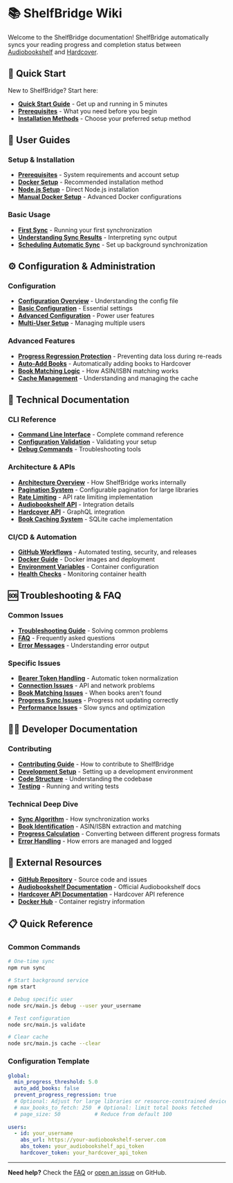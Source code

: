 # 📚 ShelfBridge Wiki

Welcome to the ShelfBridge documentation! ShelfBridge automatically syncs your reading progress and completion status between [Audiobookshelf](https://www.audiobookshelf.org/) and [Hardcover](https://hardcover.app/).

## 🚀 Quick Start

New to ShelfBridge? Start here:

- **[Quick Start Guide](user-guides/Quick-Start.md)** - Get up and running in 5 minutes
- **[Prerequisites](user-guides/Prerequisites.md)** - What you need before you begin
- **[Installation Methods](user-guides/Installation-Methods.md)** - Choose your preferred setup method

## 📖 User Guides

### Setup & Installation
- **[Prerequisites](user-guides/Prerequisites.md)** - System requirements and account setup
- **[Docker Setup](user-guides/Docker-Setup.md)** - Recommended installation method
- **[Node.js Setup](user-guides/Node-Setup.md)** - Direct Node.js installation
- **[Manual Docker Setup](user-guides/Manual-Docker-Setup.md)** - Advanced Docker configurations

### Basic Usage
- **[First Sync](user-guides/First-Sync.md)** - Running your first synchronization
- **[Understanding Sync Results](user-guides/Understanding-Sync-Results.md)** - Interpreting sync output
- **[Scheduling Automatic Sync](user-guides/Automatic-Sync.md)** - Set up background synchronization

## ⚙️ Configuration & Administration

### Configuration
- **[Configuration Overview](admin/Configuration-Overview.md)** - Understanding the config file
- **[Basic Configuration](admin/Basic-Configuration.md)** - Essential settings
- **[Advanced Configuration](admin/Advanced-Configuration.md)** - Power user features
- **[Multi-User Setup](admin/Multi-User-Setup.md)** - Managing multiple users

### Advanced Features
- **[Progress Regression Protection](admin/Progress-Regression-Protection.md)** - Preventing data loss during re-reads
- **[Auto-Add Books](admin/Auto-Add-Books.md)** - Automatically adding books to Hardcover
- **[Book Matching Logic](admin/Book-Matching-Logic.md)** - How ASIN/ISBN matching works
- **[Cache Management](admin/Cache-Management.md)** - Understanding and managing the cache

## 🔧 Technical Documentation

### CLI Reference
- **[Command Line Interface](technical/CLI-Reference.md)** - Complete command reference
- **[Configuration Validation](technical/Configuration-Validation.md)** - Validating your setup
- **[Debug Commands](technical/Debug-Commands.md)** - Troubleshooting tools

### Architecture & APIs
- **[Architecture Overview](technical/Architecture-Overview.md)** - How ShelfBridge works internally
- **[Pagination System](technical/Pagination-System.md)** - Configurable pagination for large libraries
- **[Rate Limiting](technical/Rate-Limiting.md)** - API rate limiting implementation
- **[Audiobookshelf API](technical/Audiobookshelf-API.md)** - Integration details
- **[Hardcover API](technical/Hardcover-API.md)** - GraphQL integration
- **[Book Caching System](technical/Book-Caching-System.md)** - SQLite cache implementation

### CI/CD & Automation
- **[GitHub Workflows](technical/GitHub-Workflows.md)** - Automated testing, security, and releases
- **[Docker Guide](technical/Docker-Guide.md)** - Docker images and deployment
- **[Environment Variables](technical/Environment-Variables.md)** - Container configuration
- **[Health Checks](technical/Health-Checks.md)** - Monitoring container health

## 🆘 Troubleshooting & FAQ

### Common Issues
- **[Troubleshooting Guide](troubleshooting/Troubleshooting-Guide.md)** - Solving common problems
- **[FAQ](troubleshooting/FAQ.md)** - Frequently asked questions
- **[Error Messages](troubleshooting/Error-Messages.md)** - Understanding error output

### Specific Issues
- **[Bearer Token Handling](troubleshooting/Bearer-Token-Handling.md)** - Automatic token normalization
- **[Connection Issues](troubleshooting/Connection-Issues.md)** - API and network problems
- **[Book Matching Issues](troubleshooting/Book-Matching-Issues.md)** - When books aren't found
- **[Progress Sync Issues](troubleshooting/Progress-Sync-Issues.md)** - Progress not updating correctly
- **[Performance Issues](troubleshooting/Performance-Issues.md)** - Slow syncs and optimization

## 👨‍💻 Developer Documentation

### Contributing
- **[Contributing Guide](developer/Contributing.md)** - How to contribute to ShelfBridge
- **[Development Setup](developer/Development-Setup.md)** - Setting up a development environment
- **[Code Structure](developer/Code-Structure.md)** - Understanding the codebase
- **[Testing](developer/Testing.md)** - Running and writing tests

### Technical Deep Dive
- **[Sync Algorithm](developer/Sync-Algorithm.md)** - How synchronization works
- **[Book Identification](developer/Book-Identification.md)** - ASIN/ISBN extraction and matching
- **[Progress Calculation](developer/Progress-Calculation.md)** - Converting between different progress formats
- **[Error Handling](developer/Error-Handling.md)** - How errors are managed and logged

## 🔗 External Resources

- **[GitHub Repository](https://github.com/rohit-purandare/ShelfBridge)** - Source code and issues
- **[Audiobookshelf Documentation](https://www.audiobookshelf.org/)** - Official Audiobookshelf docs
- **[Hardcover API Documentation](https://hardcover.app/account/developer)** - Hardcover API reference
- **[Docker Hub](https://hub.docker.com/)** - Container registry information

## 📋 Quick Reference

### Common Commands
```bash
# One-time sync
npm run sync

# Start background service
npm start

# Debug specific user
node src/main.js debug --user your_username

# Test configuration
node src/main.js validate

# Clear cache
node src/main.js cache --clear
```

### Configuration Template
```yaml
global:
  min_progress_threshold: 5.0
  auto_add_books: false
  prevent_progress_regression: true
  # Optional: Adjust for large libraries or resource-constrained devices
  # max_books_to_fetch: 250  # Optional: limit total books fetched
  # page_size: 50           # Reduce from default 100
  
users:
  - id: your_username
    abs_url: https://your-audiobookshelf-server.com
    abs_token: your_audiobookshelf_api_token
    hardcover_token: your_hardcover_api_token
```

---

**Need help?** Check the [FAQ](troubleshooting/FAQ.md) or [open an issue](https://github.com/rohit-purandare/ShelfBridge/issues) on GitHub. 